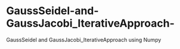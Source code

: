 # GaussSeidel-and-GaussJacobi_IterativeApproach-
GaussSeidel and GaussJacobi_IterativeApproach using Numpy
